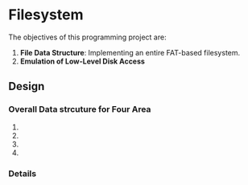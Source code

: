 # Filesystem

The objectives of this programming project are:
1. **File Data Structure**: Implementing an entire FAT-based filesystem.
2. **Emulation of Low-Level Disk Access**

## Design
### Overall Data strcuture for Four Area
1. 
2.
3.
4.

### Details